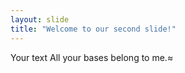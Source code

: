 ```yaml
---
layout: slide
title: "Welcome to our second slide!"
---
```

Your text
All your bases belong to me.≈
